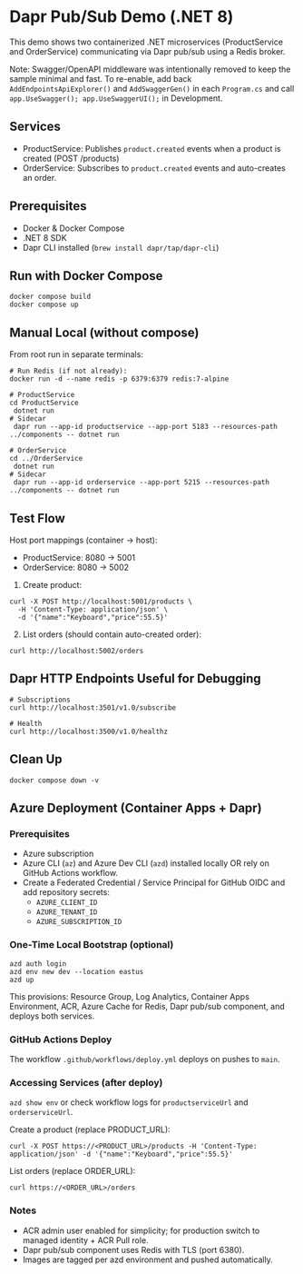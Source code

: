# Dapr Pub/Sub Demo (.NET 8)

This demo shows two containerized .NET microservices (ProductService and OrderService) communicating via Dapr pub/sub using a Redis broker.

Note: Swagger/OpenAPI middleware was intentionally removed to keep the sample minimal and fast. To re-enable, add back `AddEndpointsApiExplorer()` and `AddSwaggerGen()` in each `Program.cs` and call `app.UseSwagger(); app.UseSwaggerUI();` in Development.

## Services
- ProductService: Publishes `product.created` events when a product is created (POST /products)
- OrderService: Subscribes to `product.created` events and auto-creates an order.

## Prerequisites
- Docker & Docker Compose
- .NET 8 SDK
- Dapr CLI installed (`brew install dapr/tap/dapr-cli`)

## Run with Docker Compose

```
docker compose build
docker compose up
```

## Manual Local (without compose)
From root run in separate terminals:

```
# Run Redis (if not already):
docker run -d --name redis -p 6379:6379 redis:7-alpine

# ProductService
cd ProductService
 dotnet run
# Sidecar
 dapr run --app-id productservice --app-port 5183 --resources-path ../components -- dotnet run

# OrderService
cd ../OrderService
 dotnet run
# Sidecar
 dapr run --app-id orderservice --app-port 5215 --resources-path ../components -- dotnet run
```

## Test Flow
Host port mappings (container -> host):
- ProductService: 8080 -> 5001
- OrderService: 8080 -> 5002

1. Create product:
```
curl -X POST http://localhost:5001/products \
  -H 'Content-Type: application/json' \
  -d '{"name":"Keyboard","price":55.5}'
```
2. List orders (should contain auto-created order):
```
curl http://localhost:5002/orders
```

## Dapr HTTP Endpoints Useful for Debugging
```
# Subscriptions
curl http://localhost:3501/v1.0/subscribe

# Health
curl http://localhost:3500/v1.0/healthz
```

## Clean Up
```
docker compose down -v
```

## Azure Deployment (Container Apps + Dapr)

### Prerequisites
- Azure subscription
- Azure CLI (`az`) and Azure Dev CLI (`azd`) installed locally OR rely on GitHub Actions workflow.
- Create a Federated Credential / Service Principal for GitHub OIDC and add repository secrets:
  - `AZURE_CLIENT_ID`
  - `AZURE_TENANT_ID`
  - `AZURE_SUBSCRIPTION_ID`

### One-Time Local Bootstrap (optional)
```
azd auth login
azd env new dev --location eastus
azd up
```
This provisions: Resource Group, Log Analytics, Container Apps Environment, ACR, Azure Cache for Redis, Dapr pub/sub component, and deploys both services.

### GitHub Actions Deploy
The workflow `.github/workflows/deploy.yml` deploys on pushes to `main`.

### Accessing Services (after deploy)
`azd show env` or check workflow logs for `productserviceUrl` and `orderserviceUrl`.

Create a product (replace PRODUCT_URL):
```
curl -X POST https://<PRODUCT_URL>/products -H 'Content-Type: application/json' -d '{"name":"Keyboard","price":55.5}'
```
List orders (replace ORDER_URL):
```
curl https://<ORDER_URL>/orders
```

### Notes
- ACR admin user enabled for simplicity; for production switch to managed identity + ACR Pull role.
- Dapr pub/sub component uses Redis with TLS (port 6380).
- Images are tagged per azd environment and pushed automatically.

